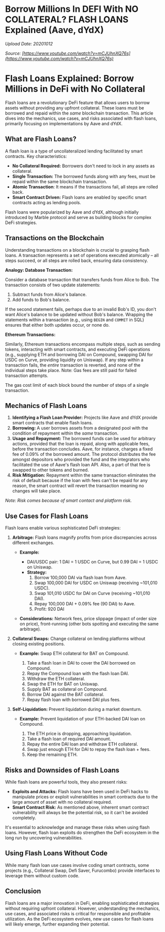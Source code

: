 # Borrow Millions In DEFI With NO COLLATERAL? FLASH LOANS Explained (Aave, dYdX)

*Upload Date: 20201012*

*Source: [https://www.youtube.com/watch?v=mCJUhnXQ76s](https://www.youtube.com/watch?v=mCJUhnXQ76s)*

# Flash Loans Explained: Borrow Millions in DeFi with No Collateral

Flash loans are a revolutionary DeFi feature that allows users to borrow assets without providing any upfront collateral. These loans must be borrowed and repaid within the *same* blockchain transaction. This article dives into the mechanics, use cases, and risks associated with flash loans, primarily focusing on implementations by Aave and dYdX.

## What are Flash Loans?

A flash loan is a type of uncollateralized lending facilitated by smart contracts. Key characteristics:

*   **No Collateral Required:** Borrowers don't need to lock in any assets as collateral.
*   **Single Transaction:** The borrowed funds along with any fees, must be repaid within the same blockchain transaction.
*   **Atomic Transaction**: It means if the transactions fail, all steps are rolled back.
*   **Smart Contract Driven:** Flash loans are enabled by specific smart contracts acting as lending pools.

Flash loans were popularized by Aave and dYdX, although initially introduced by Marble protocol and serve as building blocks for complex DeFi strategies.

## Transactions on the Blockchain

Understanding transactions on a blockchain is crucial to grasping flash loans. A transaction represents a set of operations executed atomically – all steps succeed, or all steps are rolled back, ensuring data consistency.

**Analogy: Database Transaction:**

Consider a database transaction that transfers funds from Alice to Bob. The transaction consists of two update statements:

1.  Subtract funds from Alice's balance.
2.  Add funds to Bob's balance.

If the second statement fails, perhaps due to an invalid Bob's ID, you don't want Alice's balance to be updated without Bob's balance. Wrapping the statements within a transaction (e.g., using `BEGIN` and `COMMIT` in SQL) ensures that either both updates occur, or none do.

**Ethereum Transactions:**

Similarly, Ethereum transactions encompass multiple steps, such as sending tokens, interacting with smart contracts, and executing DeFi operations (e.g., supplying ETH and borrowing DAI on Compound, swapping DAI for USDC on Curve, providing liquidity on Uniswap). If any step within a transaction fails, the *entire* transaction is reverted, and none of the individual steps take place. Note: Gas fees are still paid for failed transaction attempts.

The gas cost limit of each block bound the number of steps of a single transaction.

## Mechanics of Flash Loans

1.  **Identifying a Flash Loan Provider:** Projects like Aave and dYdX provide smart contracts that enable flash loans.
2.  **Borrowing:** A user borrows assets from a designated pool with the condition of repayment within the *same* transaction.
3.  **Usage and Repayment:** The borrowed funds can be used for arbitrary actions, provided that the loan is repaid, along with applicable fees, before the transaction concludes. Aave, for instance, charges a fixed fee of 0.09% of the borrowed amount. The protocol distributes the fee amongst depositors who provided the fund and the integrators who facilitated the use of Aave's flash loan API. Also, a part of that fee is swapped to other tokens and burned.
4.  **Risk Mitigation:** Repayment within the same transaction eliminates the risk of default because if the loan with fees can't be repaid for any reason, the smart contract will revert the transaction meaning no changes will take place.

*Note: Risk comes because of smart contact and platform risk.*

## Use Cases for Flash Loans

Flash loans enable various sophisticated DeFi strategies:

1.  **Arbitrage:** Flash loans magnify profits from price discrepancies across different exchanges.

    *   **Example:**
        *   DAI/USDC pair: 1 DAI = 1 USDC on Curve, but 0.99 DAI = 1 USDC on Uniswap.
        *   **Strategy:**
            1.  Borrow 100,000 DAI via flash loan from Aave.
            2.  Swap 100,000 DAI for USDC on Uniswap (receiving ~101,010 USDC).
            3.  Swap 101,010 USDC for DAI on Curve (receiving ~101,010 DAI).
            4.  Repay 100,000 DAI + 0.09% fee (90 DAI) to Aave.
            5.  Profit: 920 DAI

    *   **Considerations:** Network fees, price slippage (impact of order size on price), front-running (other bots spotting and executing the same arbitrage).

2.  **Collateral Swaps:**  Change collateral on lending platforms without closing existing positions.

    *   **Example:** Swap ETH collateral for BAT on Compound.

        1.  Take a flash loan in DAI to cover the DAI borrowed on Compound.
        2.  Repay the Compound loan with the flash loan DAI.
        3.  Withdraw the ETH collateral.
        4.  Swap the ETH for BAT on Uniswap.
        5.  Supply BAT as collateral on Compound.
        6.  Borrow DAI against the BAT collateral.
        7.  Repay flash loan with borrowed DAI plus fees.

3.  **Self-Liquidation:**  Prevent liquidation during a market downturn.

    *   **Example:** Prevent liquidation of your ETH-backed DAI loan on Compound.

        1.  The ETH price is dropping, approaching liquidation.
        2.  Take a flash loan of required DAI amount.
        3.  Repay the entire DAI loan and withdraw ETH collateral.
        4.  Swap just enough ETH for DAI to repay the flash loan + fees.
        5.  Keep the remaining ETH.

## Risks and Downsides of Flash Loans

While flash loans are powerful tools, they also present risks:

*   **Exploits and Attacks:** Flash loans have been used in DeFi hacks to manipulate prices or exploit vulnerabilities in smart contracts due to the large amount of asset with no collateral required.
*   **Smart Contract Risk:** As mentioned above, inherent smart contract vulnerability will always be the potential risk, so it can't be avoided completely.

It's essential to acknowledge and manage these risks when using flash loans. However, flash loan exploits do strengthen the DeFi ecosystem in the long run by uncovering vulnerabilities.

## Using Flash Loans Without Code

While many flash loan use cases involve coding smart contracts, some projects (e.g., Collateral Swap, Defi Saver, Furucombo) provide interfaces to leverage them without custom code.

## Conclusion

Flash loans are a major innovation in DeFi, enabling sophisticated strategies without requiring upfront collateral. However, understanding the mechanics, use cases, and associated risks is critical for responsible and profitable utilization. As the DeFi ecosystem evolves, new use cases for flash loans will likely emerge, further expanding their potential.
